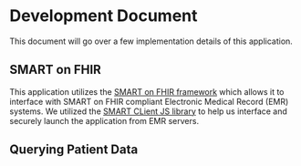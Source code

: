 # Development Document

This document will go over a few implementation details of this application.

## SMART on FHIR

This application utilizes the [SMART on FHIR framework](https://docs.smarthealthit.org/) which allows it to interface with SMART on FHIR compliant Electronic Medical Record (EMR) systems. We utilized the [SMART CLient JS library](http://docs.smarthealthit.org/client-js/) to help us interface and securely launch the application from EMR servers.

## Querying Patient Data




